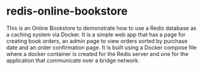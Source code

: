 # redis-online-bookstore

This is an Online Bookstore to demonstrate how to use a Redis database as a caching system via Docker. It is a simple web app that has a page for creating book orders, an admin page to view orders sorted by purchase date and an order confirmation page. It is built using a Docker compose file where a docker container is created for the Redis server and one for the application that communicate over a bridge network.